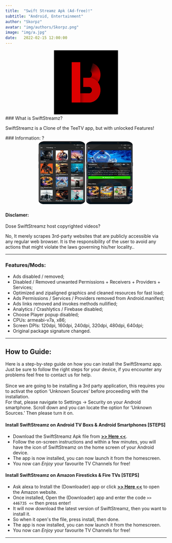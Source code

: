 ```yaml
---
title:  "Swift Streamz Apk (Ad-free)!"
subtitle: "Android, Entertainment"
author: "Skorpz"
avatar: "img/authors/Skorpz.png"
image: "img/a.jpg"
date:   2022-02-15 12:00:00
---
```


<div style="text-align: center"><img src="img/post/bingie/splash.png" width="200" height="200" /></div>
### What is SwiftStreamz?
<p>SwiftStreamz is a Clone of the TeeTV app, but with unlocked Features!</p>
### Information:
 ?
<div style="text-align: center"><img src="img/post/bingie/Layout-1.png" width="300" height="200" /></div>

#### Disclamer:
Dose SwiftStreamz host copyrighted videos? 

No, It merely scrapes 3rd-party websites that are publicly accessible via any regular web browser. 
It is the responsibility of the user to avoid any actions that might violate the laws governing his/her locality..

---

### Features/Mods:
- Ads disabled / removed;
- Disabled / Removed unwanted Permissions + Receivers + Providers + Services;
- Optimized and zipaligned graphics and cleaned resources for fast load;
- Ads Permissions / Services / Providers removed from Android.manifest;
- Ads links removed and invokes methods nullified;
- Analytics / Crashlytics / Firebase disabled;
- Choose Player popup disabled;
- CPUs: armeabi-v7a, x86;
- Screen DPIs: 120dpi, 160dpi, 240dpi, 320dpi, 480dpi, 640dpi;
- Original package signature changed.

---

## How to Guide:
<p>Here is a step-by-step guide on how you can install the SwiftStreamz app.
<br>
Just be sure to follow the right steps for your device, if you encounter any problems feel free to contact us for help.
<br>
<br>
Since we are going to be installing a 3rd party application, this requires you to activat the option ‘Unknown Sources’ before proceeding with the installation.
<br>
For that, please navigate to Settings -> Security on your Android smartphone. Scroll down and you can locate the option for ‘Unknown Sources.’ Then please turn it on.
</p>

#### Install SwiftStreamz on Android TV Boxs & Android Smartphones [STEPS]

- Download the SwiftStreamz Apk file from [**>> Here <<**](https://github.com/TeamSkorpz/teamskorpz.github.io/releases/download/Sports/Swift_Streamz_Lite_Mobile_Firesticks.apk).
- Follow the on-screen instructions and within a few minutes, you will have the icon of SwiftStreamz on the home screen of your Android device.
- The app is now installed, you can now launch it from the homescreen.
- You now can *Enjoy* your favourite TV Channels for free!

#### Install SwiftStreamz on Amazon Firesticks & Fire TVs [STEPS]

- Ask alexa to Install the (Downloader) app or click [**>> Here <<**](https://amzn.to/3oIIJhM) to open the Amazon website.
- Once installed, Open the (Downloader) app and enter the code `>> 446735 <<` then press enter!
- It will now download the latest version of SwiftStreamz, then you want to install it.
- So when it open's the file, press install, then done.
- The app is now installed, you can now launch it from the homescreen.
- You now can *Enjoy* your favourite TV Channels for free!

---
